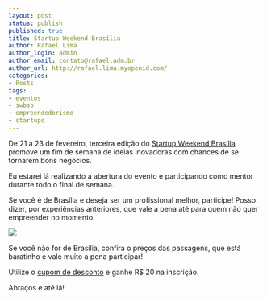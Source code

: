 ```yaml
---
layout: post
status: publish
published: true
title: Startup Weekend Brasília
author: Rafael Lima
author_login: admin
author_email: contato@rafael.adm.br
author_url: http://rafael.lima.myopenid.com/
categories:
- Posts
tags:
- eventos
- swbsb
- empreendedorismo
- startups
---
```


De 21 a 23 de fevereiro, terceira edição do [Startup Weekend Brasília](http://brasilia.startupweekend.org/) promove um fim de semana de ideias inovadoras com chances de se tornarem bons negócios.

Eu estarei lá realizando a abertura do evento e participando como mentor durante todo o final de semana.

Se você é de Brasília e deseja ser um profissional melhor, participe! Posso dizer, por experiências anteriores, que vale a pena até para quem não quer empreender no momento.

![](/blog/images/posts/2014-01-11/swbrasilia-rafael.png)

Se você não for de Brasília, confira o preços das passagens, que está baratinho e vale muito a pena participar!

Utilize o [cupom de desconto](http://www.eventick.com.br/swbsb-fev14?code=COMU_SWBSB) e ganhe R$ 20 na inscrição.

Abraços e até lá!


